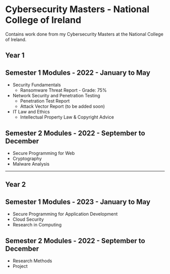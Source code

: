 # Cybersecurity Masters - National College of Ireland
Contains work done from my Cybersecurity Masters at the National College of Ireland.

## Year 1
## Semester 1 Modules - 2022 - January to May
- Security Fundamentals
    - Ransomware Threat Report - Grade: 75%
- Network Security and Penetration Testing
    - Penetration Test Report
    - Attack Vector Report  (to be added soon)
- IT Law and Ethics
    - Intellectual Property Law & Copyright Advice

## Semester 2 Modules - 2022 - September to December
- Secure Programming for Web
- Cryptography
- Malware Analysis

***
## Year 2
## Semester 1 Modules - 2023 - January to May
- Secure Programming for Application Development
- Cloud Security
- Research in Computing

## Semester 2 Modules - 2022 - September to December
- Research Methods
- Project
